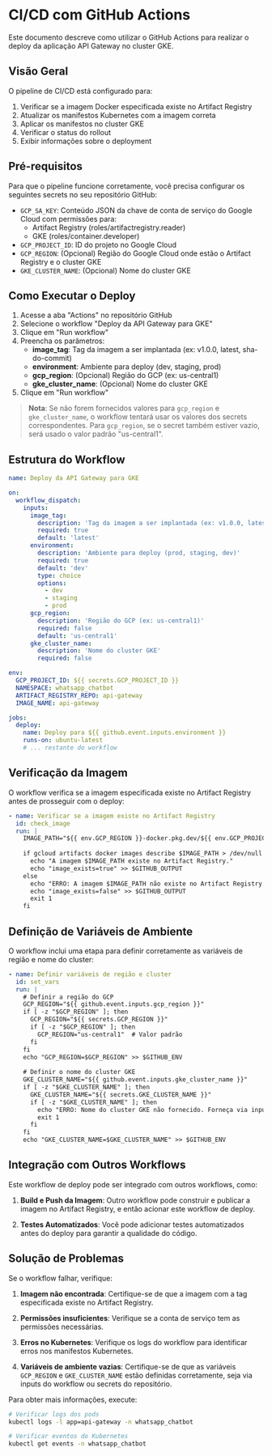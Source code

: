 # CI/CD com GitHub Actions

Este documento descreve como utilizar o GitHub Actions para realizar o deploy da aplicação API Gateway no cluster GKE.

## Visão Geral

O pipeline de CI/CD está configurado para:

1. Verificar se a imagem Docker especificada existe no Artifact Registry
2. Atualizar os manifestos Kubernetes com a imagem correta
3. Aplicar os manifestos no cluster GKE
4. Verificar o status do rollout
5. Exibir informações sobre o deployment

## Pré-requisitos

Para que o pipeline funcione corretamente, você precisa configurar os seguintes secrets no seu repositório GitHub:

- `GCP_SA_KEY`: Conteúdo JSON da chave de conta de serviço do Google Cloud com permissões para:
  - Artifact Registry (roles/artifactregistry.reader)
  - GKE (roles/container.developer)
- `GCP_PROJECT_ID`: ID do projeto no Google Cloud
- `GCP_REGION`: (Opcional) Região do Google Cloud onde estão o Artifact Registry e o cluster GKE
- `GKE_CLUSTER_NAME`: (Opcional) Nome do cluster GKE

## Como Executar o Deploy

1. Acesse a aba "Actions" no repositório GitHub
2. Selecione o workflow "Deploy da API Gateway para GKE"
3. Clique em "Run workflow"
4. Preencha os parâmetros:
   - **image_tag**: Tag da imagem a ser implantada (ex: v1.0.0, latest, sha-do-commit)
   - **environment**: Ambiente para deploy (dev, staging, prod)
   - **gcp_region**: (Opcional) Região do GCP (ex: us-central1)
   - **gke_cluster_name**: (Opcional) Nome do cluster GKE
5. Clique em "Run workflow"

> **Nota**: Se não forem fornecidos valores para `gcp_region` e `gke_cluster_name`, o workflow tentará usar os valores dos secrets correspondentes. Para `gcp_region`, se o secret também estiver vazio, será usado o valor padrão "us-central1".

## Estrutura do Workflow

```yaml
name: Deploy da API Gateway para GKE

on:
  workflow_dispatch:
    inputs:
      image_tag:
        description: 'Tag da imagem a ser implantada (ex: v1.0.0, latest, sha-do-commit)'
        required: true
        default: 'latest'
      environment:
        description: 'Ambiente para deploy (prod, staging, dev)'
        required: true
        default: 'dev'
        type: choice
        options:
          - dev
          - staging
          - prod
      gcp_region:
        description: 'Região do GCP (ex: us-central1)'
        required: false
        default: 'us-central1'
      gke_cluster_name:
        description: 'Nome do cluster GKE'
        required: false

env:
  GCP_PROJECT_ID: ${{ secrets.GCP_PROJECT_ID }}
  NAMESPACE: whatsapp_chatbot
  ARTIFACT_REGISTRY_REPO: api-gateway
  IMAGE_NAME: api-gateway

jobs:
  deploy:
    name: Deploy para ${{ github.event.inputs.environment }}
    runs-on: ubuntu-latest
    # ... restante do workflow
```

## Verificação da Imagem

O workflow verifica se a imagem especificada existe no Artifact Registry antes de prosseguir com o deploy:

```yaml
- name: Verificar se a imagem existe no Artifact Registry
  id: check_image
  run: |
    IMAGE_PATH="${{ env.GCP_REGION }}-docker.pkg.dev/${{ env.GCP_PROJECT_ID }}/${{ env.ARTIFACT_REGISTRY_REPO }}/${{ env.IMAGE_NAME }}:${{ github.event.inputs.image_tag }}"
    
    if gcloud artifacts docker images describe $IMAGE_PATH > /dev/null 2>&1; then
      echo "A imagem $IMAGE_PATH existe no Artifact Registry."
      echo "image_exists=true" >> $GITHUB_OUTPUT
    else
      echo "ERRO: A imagem $IMAGE_PATH não existe no Artifact Registry."
      echo "image_exists=false" >> $GITHUB_OUTPUT
      exit 1
    fi
```

## Definição de Variáveis de Ambiente

O workflow inclui uma etapa para definir corretamente as variáveis de região e nome do cluster:

```yaml
- name: Definir variáveis de região e cluster
  id: set_vars
  run: |
    # Definir a região do GCP
    GCP_REGION="${{ github.event.inputs.gcp_region }}"
    if [ -z "$GCP_REGION" ]; then
      GCP_REGION="${{ secrets.GCP_REGION }}"
      if [ -z "$GCP_REGION" ]; then
        GCP_REGION="us-central1"  # Valor padrão
      fi
    fi
    echo "GCP_REGION=$GCP_REGION" >> $GITHUB_ENV
    
    # Definir o nome do cluster GKE
    GKE_CLUSTER_NAME="${{ github.event.inputs.gke_cluster_name }}"
    if [ -z "$GKE_CLUSTER_NAME" ]; then
      GKE_CLUSTER_NAME="${{ secrets.GKE_CLUSTER_NAME }}"
      if [ -z "$GKE_CLUSTER_NAME" ]; then
        echo "ERRO: Nome do cluster GKE não fornecido. Forneça via input ou secret GKE_CLUSTER_NAME."
        exit 1
      fi
    fi
    echo "GKE_CLUSTER_NAME=$GKE_CLUSTER_NAME" >> $GITHUB_ENV
```

## Integração com Outros Workflows

Este workflow de deploy pode ser integrado com outros workflows, como:

1. **Build e Push da Imagem**: Outro workflow pode construir e publicar a imagem no Artifact Registry, e então acionar este workflow de deploy.

2. **Testes Automatizados**: Você pode adicionar testes automatizados antes do deploy para garantir a qualidade do código.

## Solução de Problemas

Se o workflow falhar, verifique:

1. **Imagem não encontrada**: Certifique-se de que a imagem com a tag especificada existe no Artifact Registry.

2. **Permissões insuficientes**: Verifique se a conta de serviço tem as permissões necessárias.

3. **Erros no Kubernetes**: Verifique os logs do workflow para identificar erros nos manifestos Kubernetes.

4. **Variáveis de ambiente vazias**: Certifique-se de que as variáveis `GCP_REGION` e `GKE_CLUSTER_NAME` estão definidas corretamente, seja via inputs do workflow ou secrets do repositório.

Para obter mais informações, execute:

```bash
# Verificar logs dos pods
kubectl logs -l app=api-gateway -n whatsapp_chatbot

# Verificar eventos do Kubernetes
kubectl get events -n whatsapp_chatbot
``` 
